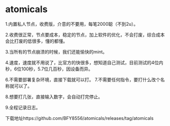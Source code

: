# atomicals

1.内置私人节点，收费版，介意的不要用，每笔2000聪（不到2u）。

2.收费很正常，节点要成本，稳定的节点，加上软件的优化，不会打废，综合成本会比打废的低很多，懂的都懂。

3.当所有的节点崩溃的时候，我们还能愉快的mint。

4.速度，速度就不用说了，比官方的快很多，想知道自己测试，目前测试的4位内秒，6位100秒，5.7位几百秒，因设备而异。

6.不需要部署复杂环境，直接下载就可以打。
7.不需要任何指令，要打什么改个名称就可以了。

8.想要打几张，直接输入数字，会自动打完停止。

9.全程记录日志。

下载地址https://github.com/BFY8556/atomicals/releases/tag/atomicals
